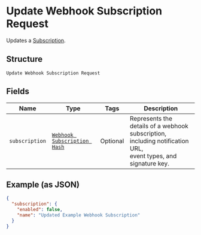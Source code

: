 
# Update Webhook Subscription Request

Updates a [Subscription](../../doc/models/webhook-subscription.md).

## Structure

`Update Webhook Subscription Request`

## Fields

| Name | Type | Tags | Description |
|  --- | --- | --- | --- |
| `subscription` | [`Webhook Subscription Hash`](../../doc/models/webhook-subscription.md) | Optional | Represents the details of a webhook subscription, including notification URL,<br>event types, and signature key. |

## Example (as JSON)

```json
{
  "subscription": {
    "enabled": false,
    "name": "Updated Example Webhook Subscription"
  }
}
```

